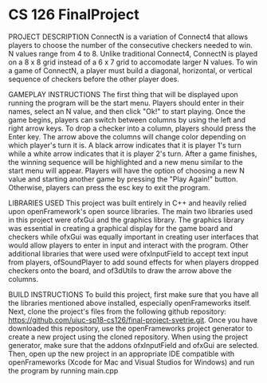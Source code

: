 # CS 126 FinalProject

PROJECT DESCRIPTION
ConnectN is a variation of Connect4 that allows players to choose the number of the consecutive checkers needed to win. N values range from 4 to 8.
Unlike traditional Connect4, ConnectN is played on a 8 x 8 grid instead of a 6 x 7 grid to accomodate larger N values. To win a game of ConnectN,
a player must build a diagonal, horizontal, or vertical sequence of checkers before the other player does. 

GAMEPLAY INSTRUCTIONS
The first thing that will be displayed upon running the program will be the start menu. Players should enter in their names, select an N value, and then
click "Ok!" to start playing. Once the game begins, players can switch between columns by using the left and right arrow keys. To drop a checker into a 
column, players should press the Enter key. The arrow above the columns will change color depending on which player's turn it is. A black arrow indicates
that it is player 1's turn while a white arrow indicates that it is player 2's turn. After a game finishes, the winning sequence will be highlighted and
a new menu similar to the start menu will appear. Players will have the option of choosing a new N value and starting another game by pressing the 
"Play Again!" button. Otherwise, players can press the esc key to exit the program.

LIBRARIES USED
This project was built entirely in C++ and heavily relied upon openFramework's open source libraries. The main two libraries used in this 
project were ofxGui and the graphics library. The graphics library was essential in creating a graphical display for the game board and checkers 
while ofxGui was equally important in creating user interfaces that would allow players to enter in input and interact with the program. Other 
additional libraries that were used were ofxInputField to accept text input from players, ofSoundPlayer to add sound effects for when players 
dropped checkers onto the board, and of3dUtils to draw the arrow above the columns.

BUILD INSTRUCTIONS
To build this project, first make sure that you have all the libraries mentioned above installed, especially openFrameworks itself. 
Next, clone the project's files from the following github repository: https://github.com/uiuc-sp18-cs126/final-project-svetrie.git.
Once you have downloaded this repository, use the openFrameworks project generator to create a new project using the cloned repository.
When using the project generator, make sure that the addons ofxInputField and ofxGui are selected. Then, open up the new project in an 
appropriate IDE compatible with openFrameworks (Xcode for Mac and Visual Studios for Windows) and run the program by running main.cpp
